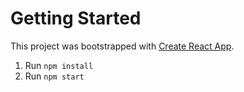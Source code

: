 # Getting Started 

This project was bootstrapped with [Create React App](https://github.com/facebook/create-react-app).

1. Run `npm install`
2. Run `npm start`
